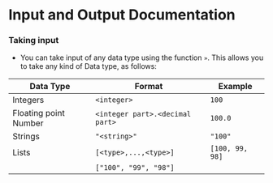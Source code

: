 # Input and Output Documentation

### Taking input
  
- You can take input of any data type using the function `»`. This allows you to take any kind of Data type, as follows:

 Data Type |  Format  |  Example
------------|----------|-----------
Integers|`<integer>`|`100`
Floating point Number|`<integer part>.<decimal part>`|`100.0`
Strings|`"<string>"`|`"100"`
Lists|`[<type>,...,<type>]`|`[100, 99, 98]`
||`["100", "99", "98"]`
